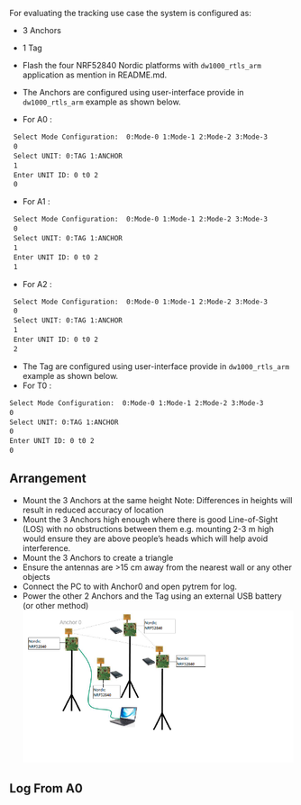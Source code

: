 For evaluating the tracking use case the system is configured as:
  * 3 Anchors
  * 1 Tag
  
* Flash the four NRF52840 Nordic platforms with `dw1000_rtls_arm` application as mention in README.md. 
* The Anchors are configured using user-interface provide in `dw1000_rtls_arm` example as shown below.
* For A0 :
 ```bash
  Select Mode Configuration:  0:Mode-0 1:Mode-1 2:Mode-2 3:Mode-3
  0
  Select UNIT: 0:TAG 1:ANCHOR
  1
  Enter UNIT ID: 0 t0 2
  0
  ```
* For A1 : 
 ```bash
  Select Mode Configuration:  0:Mode-0 1:Mode-1 2:Mode-2 3:Mode-3
  0
  Select UNIT: 0:TAG 1:ANCHOR
  1
  Enter UNIT ID: 0 t0 2
  1
  ```
* For A2 : 
 ```bash
  Select Mode Configuration:  0:Mode-0 1:Mode-1 2:Mode-2 3:Mode-3
  0
  Select UNIT: 0:TAG 1:ANCHOR
  1
  Enter UNIT ID: 0 t0 2
  2
  ```
* The Tag are configured using user-interface provide in `dw1000_rtls_arm` example as shown below.
* For T0 : 
 ```bash
 Select Mode Configuration:  0:Mode-0 1:Mode-1 2:Mode-2 3:Mode-3
 0
 Select UNIT: 0:TAG 1:ANCHOR
 0
 Enter UNIT ID: 0 t0 2
 0
```
## Arrangement
* Mount the 3 Anchors at the same height
  Note: Differences in heights will result in reduced accuracy of location
* Mount the 3 Anchors high enough where there is good Line-of-Sight (LOS) with no
obstructions between them e.g. mounting 2-3 m high would ensure they are above
people’s heads which will help avoid interference.
* Mount the 3 Anchors to create a triangle
* Ensure the antennas are >15 cm away from the nearest wall or any other objects
* Connect the PC to with Anchor0 and open pytrem for log.
* Power the other 2 Anchors and the Tag using an external USB battery (or other
method)
![nRF52840](./images/Tracking.png)

## Log From A0
